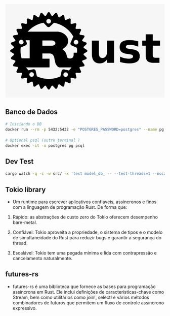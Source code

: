 [![LOGO](rust-logo.png)](https://www.rust-lang.org)


## Banco de Dados

```sh
# Iniciando o DB
docker run --rm -p 5432:5432 -e "POSTGRES_PASSWORD=postgres" --name pg postgres:14

# Optional psql (outro terminal )
docker exec -it -u postgres pg psql
```

## Dev Test

```sh
cargo watch -q -c -w src/ -x 'test model_db_ -- --test-threads=1 --nocapture'
```

## Tokio library

- Um runtime  para escrever aplicativos confiáveis, assíncronos e finos com a linguagem de programação Rust. De forma que:

1. Rápido: as abstrações de custo zero do Tokio oferecem desempenho bare-metal.

2. Confiável: Tokio aproveita a propriedade, o sistema de tipos e o modelo de simultaneidade do Rust para reduzir bugs e garantir a segurança do thread.

3. Escalável: Tokio tem uma pegada mínima e lida com contrapressão e cancelamento naturalmente.


## futures-rs

- futures-rs é uma biblioteca que fornece as bases para programação assíncrona em Rust. Ele inclui definições de características-chave como Stream, bem como utilitários como join!, select! e vários métodos combinadores de futuros que permitem um fluxo de controle assíncrono expressivo.